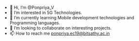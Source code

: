 - 👋 Hi, I’m @Ponpriya_V
- 👀 I’m interested in 5G Technologies.
- 🌱 I’m currently learning Mobile development technologies and Programming languages.
- 💞️ I’m looking to collaborate on interesting projects.
- 📫 How to reach me ponpriya.ec19@bitsathy.ac.in

